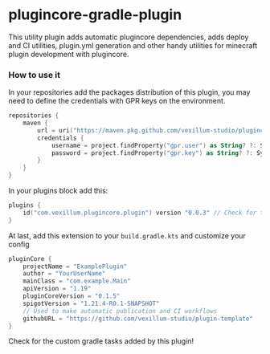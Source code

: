 # plugincore-gradle-plugin
This utility plugin adds automatic plugincore dependencies,
adds deploy and CI utilities, plugin.yml generation and other handy utilities
for minecraft plugin development with plugincore.

### How to use it
In your repositories add the packages distribution of this plugin, you may need to define the credentials with GPR keys
on the environment.
````kotlin
repositories {
    maven {
        url = uri("https://maven.pkg.github.com/vexillum-studio/plugincore-gradle-plugin")
        credentials {
            username = project.findProperty("gpr.user") as String? ?: System.getenv("GPR_USER")
            password = project.findProperty("gpr.key") as String? ?: System.getenv("GPR_KEY")
        }
    }
}
````
In your plugins block add this:
````kotlin
plugins {
    id("com.vexillum.plugincore.plugin") version "0.0.3" // Check for the latest version released
}

````
At last, add this extension to your `build.gradle.kts` and customize your config

````kotlin
pluginCore {
    projectName = "ExamplePlugin"
    author = "YourUserName"
    mainClass = "com.example.Main"
    apiVersion = "1.19"
    pluginCoreVersion = "0.1.5"
    spigotVersion = "1.21.4-R0.1-SNAPSHOT"
    // Used to make automatic publication and CI workflows
    githubURL = "https://github.com/vexillum-studio/plugin-template"
}

````
Check for the custom gradle tasks added by this plugin! 
